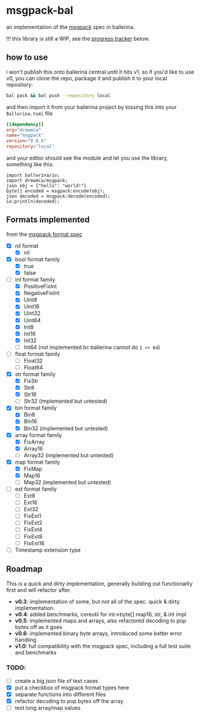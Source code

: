 # msgpack-bal

an implementation of the [msgpack](https://msgpack.org) spec in ballerina.

!!! this library is still a WIP, see the [progress tracker](#formats-implemented) below.

## how to use

i won't publish this onto ballerina central until it hits v1, so if
you'd like to use v0, you can clone the repo, package it and publish 
it to your local repository:
```bash
bal pack && bal push --repository local
```
and then import it from your ballerina project by tossing this into your `Ballerina.toml` file
```toml
[[dependency]]
org="drewmca"
name="msgpack"
version="0.0.6"
repository="local"
```
and your editor should see the module and let you use the library, something like this:
```bal
import ballerina/io;
import drewmca/msgpack;
json obj = {"hello": "world!"}
byte[] encoded = msgpack:encode(obj);
json decoded = msgpack:decode(encoded);
io:println(decoded);
```

## Formats implemented

from the [msgpack format spec](https://github.com/msgpack/msgpack/blob/master/spec.md#formats)

- [x] nil format
    - [x] nil
- [x] bool format family
    - [x] true
    - [x] false
- [ ] int format family
    - [x] PositiveFixInt
    - [x] NegativeFixInt
    - [x] Uint8
    - [x] Uint16
    - [x] Uint32
    - [x] Uint64
    - [x] Int8
    - [x] Int16
    - [x] Int32
    - [ ] Int64 (not implemented bc ballerina cannot do `1 << 64`)
- [ ] float format family
    - [ ] Float32
    - [ ] Float64
- [x] str format family
    - [x] FixStr 
    - [x] Str8
    - [x] Str16
    - [ ] Str32 (implemented but untested)
- [x] bin format family
    - [x] Bin8
    - [x] Bin16
    - [x] Bin32 (implemented but untested)
- [x] array format family
    - [x] FixArray
    - [x] Array16
    - [ ] Array32 (implemented but untested)
- [x] map format family
    - [x] FixMap
    - [x] Map16
    - [ ] Map32 (implemented but untested)
- [ ] ext format family
    - [ ] Ext8
    - [ ] Ext16
    - [ ] Ext32
    - [ ] FixExt1
    - [ ] FixExt2
    - [ ] FixExt4
    - [ ] FixExt8
    - [ ] FixExt16
- [ ] Timestamp extension type

## Roadmap

This is a quick and dirty implementation, generally building out functionality first and will refactor after.

- **v0.3**: implementation of some, but not all of the spec.  quick & dirty implementation.
- **v0.4**: added benchmarks, coreutil for int->byte[] map16, str, & int impl
- **v0.5**: implemented maps and arrays, also refactored decoding to pop bytes off as it goes
- **v0.6**: implemented binary byte arrays, introduced some better error handling
- **v1.0**: full compatibility with the msgpack spec, including a full test suite and benchmarks

### TODO:

- [ ] create a big json file of test cases
- [x] put a checkbox of msgpack format types here 
- [x] separate functions into different files
- [x] refactor decoding to pop bytes off the array
- [ ] test long array/map values
